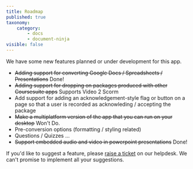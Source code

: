 ```yaml
---
title: Roadmap
published: true
taxonomy:
    category:
        - docs
        - document-ninja
visible: false
---
```


We have some new features planned or under development for this app. 

* ~~Adding support for converting Google Docs / Spreadsheets / Presentations~~ Done!
* ~~Adding support for dropping on packages produced with other Coursesuite apps~~ Supports Video 2 Scorm
* Add support for adding an acknowledgement-style flag or button on a page so that a user is recorded as acknowleding / accepting the package
* ~~Make a multiplatform version of the app that you can run on your desktop~~ Won't Do.
* Pre-conversion options (formatting / styling related)
* Questions / Quizzes ...
* ~~Support embedded audio and video in powerpoint presentations~~ Done!

If you'd like to suggest a feature, please [raise a ticket](https://help.coursesuite.ninja/) on our helpdesk. We can't promise to implement all your suggestions.